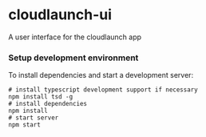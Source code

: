 # cloudlaunch-ui
A user interface for the cloudlaunch app

### Setup development environment

To install dependencies and start a development server:

    # install typescript development support if necessary
    npm install tsd -g
    # install dependencies
    npm install
    # start server
    npm start
